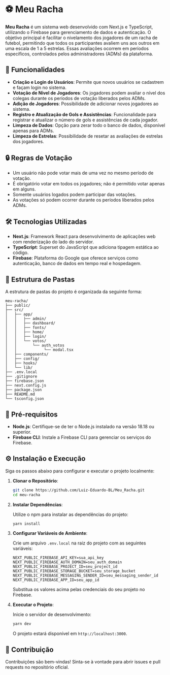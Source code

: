 
# ⚽ Meu Racha

**Meu Racha** é um sistema web desenvolvido com Next.js e TypeScript, utilizando o Firebase para gerenciamento de dados e autenticação. O objetivo principal é facilitar o nivelamento dos jogadores de um racha de futebol, permitindo que todos os participantes avaliem uns aos outros em uma escala de 1 a 5 estrelas. Essas avaliações ocorrem em períodos específicos, controlados pelos administradores (ADMs) da plataforma.

## 🚀 Funcionalidades

- **Criação e Login de Usuários**: Permite que novos usuários se cadastrem e façam login no sistema.
- **Votação de Nível de Jogadores**: Os jogadores podem avaliar o nível dos colegas durante os períodos de votação liberados pelos ADMs.
- **Adição de Jogadores**: Possibilidade de adicionar novos jogadores ao sistema.
- **Registro e Atualização de Gols e Assistências**: Funcionalidade para registrar e atualizar o número de gols e assistências de cada jogador.
- **Limpeza de Dados**: Opção para zerar todo o banco de dados, disponível apenas para ADMs.
- **Limpeza de Estrelas**: Possibilidade de resetar as avaliações de estrelas dos jogadores.

## 🔒 Regras de Votação

- Um usuário não pode votar mais de uma vez no mesmo período de votação.
- É obrigatório votar em todos os jogadores; não é permitido votar apenas em alguns.
- Somente usuários logados podem participar das votações.
- As votações só podem ocorrer durante os períodos liberados pelos ADMs.

## 🛠️ Tecnologias Utilizadas

- **Next.js**: Framework React para desenvolvimento de aplicações web com renderização do lado do servidor.
- **TypeScript**: Superset do JavaScript que adiciona tipagem estática ao código.
- **Firebase**: Plataforma do Google que oferece serviços como autenticação, banco de dados em tempo real e hospedagem.

## 📂 Estrutura de Pastas

A estrutura de pastas do projeto é organizada da seguinte forma:

```
meu-racha/
├── public/
├── src/
│   ├── app/
│   │   ├── admin/
│   │   ├── dashboard/
│   │   ├── fonts/
│   │   ├── home/
│   │   ├── login/
│   │   └── votos/
│   │       └── auth_votos
│   │            └── modal.tsx
│   ├── components/
│   ├── config/
│   ├── hooks/
│   └── lib/
├── .env.local
├── .gitignore
├── firebase.json
├── next.config.js
├── package.json
├── README.md
└── tsconfig.json
```

## 📝 Pré-requisitos

- **Node.js**: Certifique-se de ter o Node.js instalado na versão 18.18 ou superior.
- **Firebase CLI**: Instale a Firebase CLI para gerenciar os serviços do Firebase.

## ⚙️ Instalação e Execução

Siga os passos abaixo para configurar e executar o projeto localmente:

1. **Clonar o Repositório**:

   ```bash
   git clone https://github.com/Luiz-Eduardo-BL/Meu_Racha.git
   cd meu-racha
   ```

2. **Instalar Dependências**:

   Utilize o npm para instalar as dependências do projeto:

   ```bash
   yarn install
   ```

3. **Configurar Variáveis de Ambiente**:

   Crie um arquivo `.env.local` na raiz do projeto com as seguintes variáveis:

   ```env
   NEXT_PUBLIC_FIREBASE_API_KEY=sua_api_key
   NEXT_PUBLIC_FIREBASE_AUTH_DOMAIN=seu_auth_domain
   NEXT_PUBLIC_FIREBASE_PROJECT_ID=seu_project_id
   NEXT_PUBLIC_FIREBASE_STORAGE_BUCKET=seu_storage_bucket
   NEXT_PUBLIC_FIREBASE_MESSAGING_SENDER_ID=seu_messaging_sender_id
   NEXT_PUBLIC_FIREBASE_APP_ID=seu_app_id
   ```

   Substitua os valores acima pelas credenciais do seu projeto no Firebase.

4. **Executar o Projeto**:

   Inicie o servidor de desenvolvimento:

   ```bash
   yarn dev
   ```

   O projeto estará disponível em `http://localhost:3000`.

## 🤝 Contribuição

Contribuições são bem-vindas! Sinta-se à vontade para abrir issues e pull requests no repositório oficial.
